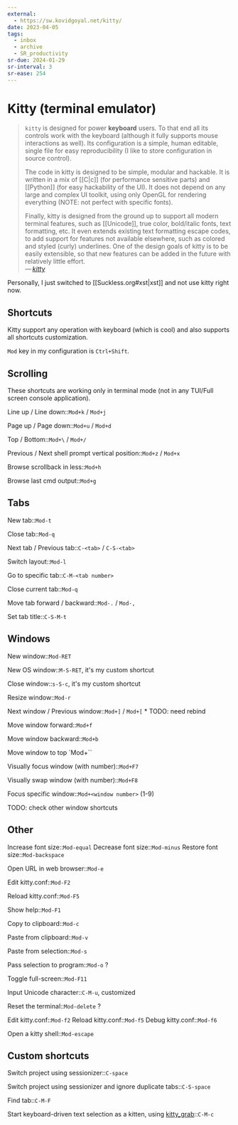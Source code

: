 ```yaml
---
external:
  - https://sw.kovidgoyal.net/kitty/
date: 2023-04-05
tags:
  - inbox
  - archive
  - SR_productivity
sr-due: 2024-01-29
sr-interval: 3
sr-ease: 254
---
```


# Kitty (terminal emulator)

> `kitty` is designed for power **keyboard** users. To that end all its controls
> work with the keyboard (although it fully supports mouse interactions as
> well). Its configuration is a simple, human editable, single file for easy
> reproducibility (I like to store configuration in source control).
>
> The code in kitty is designed to be simple, modular and hackable. It is
> written in a mix of [[C|c]] (for
> performance sensitive parts) and [[Python]] (for easy hackability
> of the UI). It does not depend on any large and complex UI toolkit, using only
> OpenGL for rendering everything (NOTE: not perfect with specific fonts).
>
> Finally, kitty is designed from the ground up to support all modern terminal
> features, such as [[Unicode]], true color, bold/italic fonts,
> text formatting, etc. It even extends existing text formatting escape codes,
> to add support for features not available elsewhere, such as colored and
> styled (curly) underlines. One of the design goals of kitty is to be easily
> extensible, so that new features can be added in the future with relatively
> little effort.\
> — <cite>[kitty](https://sw.kovidgoyal.net/kitty/overview)</cite>

Personally, I just switched to [[Suckless.org#xst|xst]] and not use kitty right
now.

## Shortcuts

Kitty support any operation with keyboard (which is cool) and also supports all
shortcuts customization.

`Mod` key in my configuration is `Ctrl+Shift`.

## Scrolling

These shortcuts are working only in terminal mode (not in any TUI/Full screen
console application).

Line up / Line down::`Mod+k` / `Mod+j`

Page up / Page down::`Mod+u` / `Mod+d`

Top / Bottom::`Mod+\` / `Mod+/`

Previous / Next shell prompt vertical position::`Mod+z` / `Mod+x`

Browse scrollback in less::`Mod+h`

Browse last cmd output::`Mod+g`

## Tabs

New tab::`Mod-t`

Close tab::`Mod-q`

Next tab / Previous tab::`C-<tab>` / `C-S-<tab>`

Switch layout::`Mod-l`

Go to specific tab::`C-M-<tab number>`

Close current tab::`Mod-q`

Move tab forward / backward::`Mod-.` / `Mod-,`

Set tab title::`C-S-M-t`

## Windows

New window::`Mod-RET`

New OS window::`M-S-RET`, it's my custom shortcut

Close window::`s-S-c`, it's my custom shortcut

Resize window::`Mod-r`

Next window / Previous window::`Mod+]` / `Mod+[` * TODO: need rebind

Move window forward::`Mod+f`

Move window backward::`Mod+b`

Move window to top `Mod+\``

Visually focus window (with number)::`Mod+F7`

Visually swap window (with number)::`Mod+F8`

Focus specific window::`Mod+<window number>` (1-9)

TODO: check other window shortcuts

## Other

Increase font size::`Mod-equal`
Decrease font size::`Mod-minus`
Restore font size::`Mod-backspace`

Open URL in web browser::`Mod-e`

Edit kitty.conf::`Mod-F2`

Reload kitty.conf::`Mod-F5`

Show help::`Mod-F1`

Copy to clipboard::`Mod-c`

Paste from clipboard::`Mod-v`

Paste from selection::`Mod-s`

Pass selection to program::`Mod-o` ?

Toggle full-screen::`Mod-F11`

Input Unicode character::`C-M-u`, customized

Reset the terminal::`Mod-delete` ?

Edit kitty.conf::`Mod-f2`
Reload kitty.conf::`Mod-f5`
Debug kitty.conf::`Mod-f6`

Open a kitty shell::`Mod-escape`

## Custom shortcuts

Switch project using sessionizer::`C-space`

Switch project using sessionizer and ignore duplicate tabs::`C-S-space`

Find tab::`C-M-F`

Start keyboard-driven text selection as a kitten, using [kitty_grab](https://github.com/yurikhan/kitty_grab)::`C-M-c`
